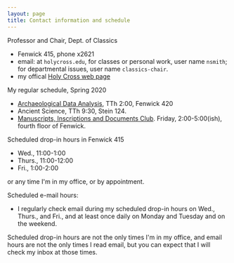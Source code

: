 ```yaml
---
layout: page
title: Contact information and schedule
---
```



Professor and Chair, Dept. of Classics

- Fenwick 415, phone x2621
- email: at `holycross.edu`, for classes or personal work, user name `nsmith`;  for departmental issues, user name `classics-chair`.
- my offical [Holy Cross web page](http://www.holycross.edu/academics/programs/classics/faculty/neel-smith)

My regular schedule, Spring 2020

-  [Archaeological Data Analysis](http://shot.holycross.edu/courses/ada/S20/), TTh 2:00, Fenwick 420
-  Ancient Science, TTh 9:30, Stein 124.
-  [Manuscripts, Inscriptions and Documents Club](https://github.io/hcmid).  Friday, 2:00-5:00(ish), fourth floor of Fenwick.

Scheduled drop-in hours in Fenwick 415

- Wed., 11:00-1:00
- Thurs., 11:00-12:00
- Fri., 1:00-2:00

or any time I'm in my office, or by appointment.

Scheduled e-mail hours:

- I regularly check email during my scheduled drop-in hours on Wed., Thurs., and Fri., and at least once daily on Monday and Tuesday and on the weekend.

Scheduled drop-in hours are not the only times I'm in my office, and email hours are not the only times I read email, but you can expect that I will check my inbox at those times.
